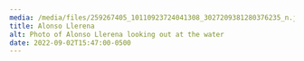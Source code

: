 ```yaml
---
media: /media/files/259267405_10110923724041308_3027209381280376235_n.jpeg
title: Alonso Llerena
alt: Photo of Alonso Llerena looking out at the water
date: 2022-09-02T15:47:00-0500
---
```

